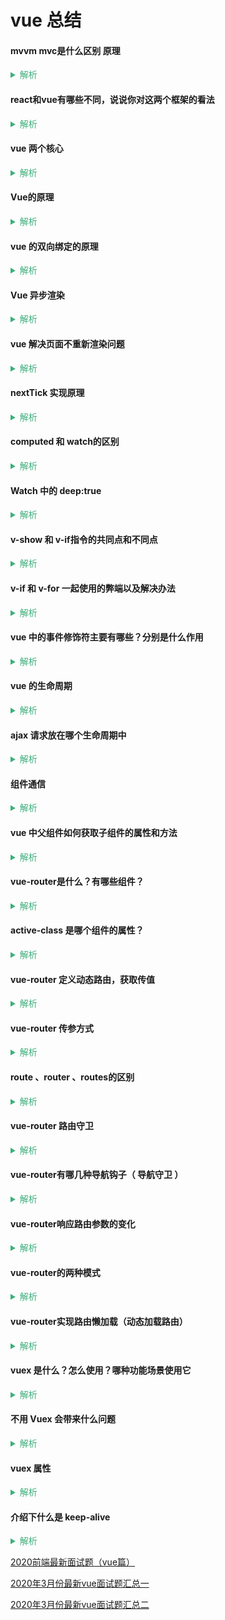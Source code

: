 # vue 总结

#### mvvm mvc是什么区别 原理
<details>
  <summary style="color: #3eaf7c;">
    <span style="cursor:pointer;color:#3eaf7c;font-size:14px;">解析</span>
  </summary>

  - MVC（Model-View-Controller）
    - 用户操作会请求服务端路由，路由会调用对应的控制器来处理业务，控制器将处理的结果返回给前端，前端根据接受数据渲染页面；

  - MVVM（Model-View-ViewModel）
    - 是将 **数据模型数据双向绑定** 的思想作为核心，因此在View和Model之间没有联系，通过ViewModel进行交互，
    - 而且 Model 和 ViewModel 之间的交互是双向的，因此视图的数据的变化会同时修改数据源，而数据源数据的变化也会立即反应view。

  - mvc和mvvm其实区别并不大。都是一种设计思想。
    - 主要就是mvc中Controller演变成mvvm中的viewModel。
    - mvvm主要解决了mvc中大量的DOM 操作使页面渲染性能降低，加载速度变慢，影响用户体验。

  - 区别：vue数据驱动，通过数据来显示视图层而不是节点操作。

  - 场景：数据操作比较多的场景，更加便捷

</details>

#### react和vue有哪些不同，说说你对这两个框架的看法
<details>
  <summary style="color: #3eaf7c;">
    <span style="cursor:pointer;color:#3eaf7c;font-size:14px;">解析</span>
  </summary>

  - 相同点
    - 都支持服务器端渲染
    - 都有Virtual DOM,组件化开发,通过props参数进行父子组件数据的传递,都实现webComponent规范
    - 数据驱动视图
    - 都有支持native的方案,React的React native,Vue的weex

  - 不同点
    - React严格上只针对MVC的view层,Vue则是MVVM模式
    - virtual DOM不一样,vue会跟踪每一个组件的依赖关系,不需要重新渲染整个组件树.而对于React而言,每当应用的状态被改变时,全部组件都会重新渲染,所以react中会需要shouldComponentUpdate这个生命周期函数方法来进行控制
    - 组件写法不一样, React推荐的做法是 JSX + inline style, 也就是把HTML和CSS全都写进JavaScript了,即'all in js'; Vue推荐的做法是webpack+vue-loader的单文件组件格式,即html,css,jd写在同一个文件;
    - 数据绑定: vue实现了数据的双向绑定, react数据流动是单向的
    - state对象在react应用中不可变的,需要使用setState方法更新状态;在vue中,state对象不是必须的,数据由data属性在vue对象中管理

</details>

#### vue 两个核心
<details>
  <summary style="color: #3eaf7c;">
    <span style="cursor:pointer;color:#3eaf7c;font-size:14px;">解析</span>
  </summary>

  - 数据驱动： ViewModel，保证数据和视图的一致性
  - 组件化

</details>

#### Vue的原理
<details>
  <summary style="color: #3eaf7c;">
    <span style="cursor:pointer;color:#3eaf7c;font-size:14px;">解析</span>
  </summary>



</details>

#### vue 的双向绑定的原理
<details>
  <summary style="color: #3eaf7c;">
    <span style="cursor:pointer;color:#3eaf7c;font-size:14px;">解析</span>
  </summary>

  - 通过 Object.defineProperty() 来劫持各个属性的 setter / getter, 在数据变动时发布消息给订阅者
  - 触发相应的监听回调，这也是为什么 vue 不支持 IE8 的原因（IE8 不支持此 api， 且无法通过 polyfill 实现）

</details>

#### Vue 异步渲染
<details>
  <summary style="color: #3eaf7c;">
    <span style="cursor:pointer;color:#3eaf7c;font-size:14px;">解析</span>
  </summary>



</details>

#### vue 解决页面不重新渲染问题
<details>
  <summary style="color: #3eaf7c;">
    <span style="cursor:pointer;color:#3eaf7c;font-size:14px;">解析</span>
  </summary>



</details>

#### nextTick 实现原理
<details>
  <summary style="color: #3eaf7c;">
    <span style="cursor:pointer;color:#3eaf7c;font-size:14px;">解析</span>
  </summary>

  - 在下次 DOM 更新循环结束之后执行延迟回调。在修改数据之后，立即使用这个回调函数，获取更新后的 DOM。


</details>


#### computed 和 watch的区别
<details>
  <summary style="color: #3eaf7c;">
    <span style="cursor:pointer;color:#3eaf7c;font-size:14px;">解析</span>
  </summary>

  - watch：
    - 是一个观察的动作，当需要在数据变化是执行异步或者开销比较大的操作，
    - 也可以进行深度监听，监听对象的变化
  
  - computed：
    - 是一个计算属性，类似于过滤器，对绑定到view的数据进行处理；有get 和 set 属性
  
  - 区别：
    - computed 是**计算属性**，简化tempalte里面 {{数据}} **计算和处理 props 或者 $emit 的传值**，**具有缓存性**，页面重新渲染值不变化，计算属性会立即返回之前的计算结果，而不必再次执行函数；
    - watch 是**观察动作**，**监听 props，$emit 或本组件的值执行异步操作**， **无缓存性**，页面渲染是值不变化也会执行

</details>

#### Watch 中的 deep:true
<details>
  <summary style="color: #3eaf7c;">
    <span style="cursor:pointer;color:#3eaf7c;font-size:14px;">解析</span>
  </summary>

  - watch可以监听模型变量的变化。是一个对象，以键值对形式出现；值可以是函数，有可以是匿名函数；

  - 值是包括选项的对象：选项包括有三个。
    - handler: 是一个回调函数，**监听变化时应执行的函数**；

    - deep：**是否深入监听**。deep 的意思就是深入观察，监听器会一层层的往下遍历，给对象的所有属性都加上或则个监听器；
    
    - immediate: 表示在 watch 中 **首次绑定的时候，是否执行handler**，值为true则表示在watch中声明的时候，就立即执行handler方法，值为false，则和一般使用watch一样，在数据发生变化的时候才执行handler。

</details>


#### v-show 和 v-if指令的共同点和不同点
<details>
  <summary style="color: #3eaf7c;">
    <span style="cursor:pointer;color:#3eaf7c;font-size:14px;">解析</span>
  </summary>

  - v-if & v-show 用于隐藏和显示元素
  - 区别在于
    - v-show 是 css 的切换，修改 display:block|none；
    - v-if 是把元素从dom中删除或者创建 （false 不渲染）
  

</details>

#### v-if 和 v-for 一起使用的弊端以及解决办法
<details>
  <summary style="color: #3eaf7c;">
    <span style="cursor:pointer;color:#3eaf7c;font-size:14px;">解析</span>
  </summary>

  - v-for 优先级比 v-if 高，导致美循环一次就会去 v-if 一次，而 v-if 是通过创建和销毁dom元素来控制元素显示与隐藏，所以会不停的去创建和销毁元素，造成页面卡顿，性能下降；
  - 解决办法：在 v-for 的外层或内层包裹一个元素来使用 v-if

</details>

#### vue 中的事件修饰符主要有哪些？分别是什么作用
<details>
  <summary style="color: #3eaf7c;">
    <span style="cursor:pointer;color:#3eaf7c;font-size:14px;">解析</span>
  </summary>

  修饰符 | 作用
  |:--:|--|
  .stop | 阻止事件冒泡
  .native | 绑定原生事件
  .once | 事件只执行一次
  .self | 事件绑定在自身身上，相当于阻止事件冒泡
  .prevent | 阻止默认事件
  .caption | 用于事件捕获

</details>

#### vue 的生命周期
<details>
  <summary style="color: #3eaf7c;">
    <span style="cursor:pointer;color:#3eaf7c;font-size:14px;">解析</span>
  </summary>

  - 总共分8个阶段: 创建前/后，载入前/后，更新前/后，销毁前/后
  - **创建前/后**： 
    - **beforeCreate** 阶段，vue 实例的挂载元素 $el 和数据对象 data 都为 understand，还未初始化。
    - **created 阶段**，实例创建完成之后调用。实例已经完成 数据观测(dataobserver), 属性和方法运算， watch/event事件回调，还没有$el;
  - **载入前/后**
    - **beforeMount** 阶段：虚拟DOM已创建完成，在数据渲染前最后一次更改数据
    - **mounted** 阶段：vue 实例挂载完成 data成功渲染
  - **更新前/后**
    - data 变化时  会触发 beforeUpdate 和 updated 方法，不常用 不推荐使用；
  - **销毁前/后**
    - **beforeDestory** 在vue实例销毁前触发
    - **destroyed** 在实例销毁后触发

</details>

#### ajax 请求放在哪个生命周期中
<details>
  <summary style="color: #3eaf7c;">
    <span style="cursor:pointer;color:#3eaf7c;font-size:14px;">解析</span>
  </summary>

  - 在 created 的时候，视图中的 dom 并没有渲染出来，所以此时如果直接去操作 dom 节点，无法找到相关的元素
  - 在 mounted 中，由于此时 dom 已经渲染出来了，所有可以直接操作 dom 节点；
  - 因为生命周期是同步执行，ajax 是异步执行，保证逻辑统一性，不被多次调用，一般情况下放在 mounted 中
    - 服务端渲染不支持 mounted 方法，所以在服务端渲染的情况先统一放在 created 中

</details>


#### 组件通信
<details>
  <summary style="color: #3eaf7c;">
    <span style="cursor:pointer;color:#3eaf7c;font-size:14px;">解析</span>
  </summary>

  - props 父组件向子组件，是一个单向的传递
  - $emit 子组件向父组件，子组件使用 $emit() 触发自定义事件，父组件用 &on() 监听，类似观察者模式
  - 中央事件总线 Bus, 在 vue 的原型上添加一个bus属性,之后创建的 vue 实例都具有 bus 这个属性，就可以通过 $bus 进行组件交互

  > **父子通信** props和$emit基本可以满足， **兄弟组件** 可以用 vuex 或 bus，**跨级** 可以使用 bus 或 vuex 

</details>

#### vue 中父组件如何获取子组件的属性和方法
<details>
  <summary style="color: #3eaf7c;">
    <span style="cursor:pointer;color:#3eaf7c;font-size:14px;">解析</span>
  </summary>

  - 通过在子组件上定义ref属性来获取子组件的属性和方法
  ```js
    this.$refs.child.属性名（方法名）
  ```

</details>

#### vue-router是什么？有哪些组件？
<details>
  <summary style="color: #3eaf7c;">
    <span style="cursor:pointer;color:#3eaf7c;font-size:14px;">解析</span>
  </summary>

  - Vue Router 是 Vue.js 官方的路由管理器。它和 Vue.js 的核心深度集成，让构建单页面应用变得易如反掌。
    - router-link、router-view、keep-alive

</details>
  

#### active-class 是哪个组件的属性？
<details>
  <summary style="color: #3eaf7c;">
    <span style="cursor:pointer;color:#3eaf7c;font-size:14px;">解析</span>
  </summary>

  - active-class是router-link终端属性，用来做选中样式的切换，当router-link标签被点击时将会应用这个样式

</details>


#### vue-router 定义动态路由，获取传值
<details>
  <summary style="color: #3eaf7c;">
    <span style="cursor:pointer;color:#3eaf7c;font-size:14px;">解析</span>
  </summary>

  - 动态路由的创建，主要是使用path属性过程中，使用动态路径参数，以冒号开头，如下：
    - 访问details目录下的所有文件，如果details/a，details/b等，都会映射到Details组件上。
    - 当匹配到/details下的路由时，参数值会被设置到this.$route.params下，所以通过这个属性可以获取动态参数
  ```js
    // 定义动态路由
    {
      path: '/details/:id'
      name: 'Details'
      components: Details
    }
    // 获取动态路由参数
    console.log(this.$route.params.id)
  ```

</details>

#### vue-router 传参方式 
<details>
  <summary style="color: #3eaf7c;">
    <span style="cursor:pointer;color:#3eaf7c;font-size:14px;">解析</span>
  </summary>

  - Params：只能使用name，不能使用path; 参数不会显示在路径上; 浏览器强制刷新参数会被清空
  ```js
    // 传递参数
    this.$router.push({
      name: Home，
      params: {
        number: 1 ,
        code: '999'
      }
    })
    // 接收参数
    const p = this.$route.params
  ```
  - Query: 参数会显示在路径上，刷新不会被清空; name 可以使用path路径
  ```js
    // 传递参数
    this.$router.push({
      name: Home，
      query: {
      number: 1 ,
      code: '999'
    }
                      })
    // 接收参数
    const q = this.$route.query
  ```

</details>

#### route 、router 、routes的区别
<details>
  <summary style="color: #3eaf7c;">
    <span style="cursor:pointer;color:#3eaf7c;font-size:14px;">解析</span>
  </summary>

  - router 是一个全局路由对象，包含了路由跳转的方法、钩子函数等  

  - route 是一个路由信息对象，每一个路由都会有一个route对象，是一个局部对象，包含path,params,hash,query,fullPath,matched,name等路由信息参数。

  - routes 创建 vue-router 路由实例的配置项，用来配置多个 route 路由对象

</details>

#### vue-router 路由守卫
<details>
  <summary style="color: #3eaf7c;">
    <span style="cursor:pointer;color:#3eaf7c;font-size:14px;">解析</span>
  </summary>

  - 完整的导航解析流程
  1. 导航被触发
  2. 在失活的组件里调用离开守卫
  3. 调用全局的 beforeEach 守卫
  4. 在重用的组件里调用 beforeRouteUpdate 守卫
  5. 在路由配置里调用 beforeEnter
  6. 解析异步路由组件
  7. 在被激活的组件里调用 beforeRouteEnted
  8. 调用全局的 beforeResolve 守卫
  9. 导航被确认
  10. 调用全局的 afterEach 钩子
  11. 触发 DOM 更新
  12. 用创建好的实例调用 beforeRouteEnter 守卫中传给 next 的回调函数

</details>

#### vue-router有哪几种导航钩子（ 导航守卫 ）
<details>
  <summary style="color: #3eaf7c;">
    <span style="cursor:pointer;color:#3eaf7c;font-size:14px;">解析</span>
  </summary>

  1. 全局守卫 router.beforeEach
    - to:Route,代表要进入的目标，它是一个路由对象。
    - from:Route,代表当前正要离开的路由，也是一个路由对象
    - next():进入管道中的下一个钩子，必须调用，否则钩子函数无法resolved
  2. 全局解析守卫 router.beforeResolve
  3. 全局后置钩子 router.afterEach
  4. 路由独享的守卫 beforeEnter
  5. 组件内的守卫 beforeRouteEnter、beforeRouteUpdate(2.2 新增)、beforeRouteLeave
  
  vue-router 提供的导航守卫主要用来:通过跳转或取消的方式守卫导航   

  注意：参数或查询的改变并不会触发进入/离开的导航守卫。 你可以通过观察 $route 对象 来应对这些变化，或使用 beforeRouteUpdate的组件内守卫。
  
</details>


#### vue-router响应路由参数的变化
<details>
  <summary style="color: #3eaf7c;">
    <span style="cursor:pointer;color:#3eaf7c;font-size:14px;">解析</span>
  </summary>

  1. 用watch 检测
  ```js
    // 监听当前路由发生变化的时候执行
    watch: {
      $route(to, from){
        console.log(to.path)
        // 对路由变化做出响应
      }
    }
  ```

  2. 组件内导航钩子函数
  ```js
    beforeRouteUpdate(to, from, next){
      // to do somethings
    }
  ```

</details>

#### vue-router的两种模式
<details>
  <summary style="color: #3eaf7c;">
    <span style="cursor:pointer;color:#3eaf7c;font-size:14px;">解析</span>
  </summary>

  1. hash
    - 原理是onhashchage事件，可以在window对象上监听这个事件
  ```js
    window.onhashchange = function(event){
      console.log(event.oldURL, event.newURL)
      let hash = location.hash.slice(1)
    }
  ```

  2. history
    - 利用了HTML5 History Interface 中新增的pushState()和replaceState()方法。
    - 需要后台配置支持。如果刷新时，服务器没有响应响应的资源，会刷出404，

</details>

####  vue-router实现路由懒加载（动态加载路由）
<details>
  <summary style="color: #3eaf7c;">
    <span style="cursor:pointer;color:#3eaf7c;font-size:14px;">解析</span>
  </summary>

  1. 把不同路由对应的组件分割成不同的代码块，然后当**路由被访问时才加载对应的组件**即为路由的懒加载，可以加快项目的加载速度，提高效率
  ```js
    const router = new VueRouter({
      routes: [
        {
          path: '/home',
          name: 'Home'，
          component:() = import('../views/xxxx')
        }
      ]
    })
  ```
  
</details>

#### vuex 是什么？怎么使用？哪种功能场景使用它
<details>
  <summary style="color: #3eaf7c;">
    <span style="cursor:pointer;color:#3eaf7c;font-size:14px;">解析</span>
  </summary>

  - 

</details>

#### 不用 Vuex 会带来什么问题
<details>
  <summary style="color: #3eaf7c;">
    <span style="cursor:pointer;color:#3eaf7c;font-size:14px;">解析</span>
  </summary>

  - 

</details>

#### vuex 属性
<details>
  <summary style="color: #3eaf7c;">
    <span style="cursor:pointer;color:#3eaf7c;font-size:14px;">解析</span>
  </summary>

  - 

</details>

#### 介绍下什么是 keep-alive
<details>
  <summary style="color: #3eaf7c;">
    <span style="cursor:pointer;color:#3eaf7c;font-size:14px;">解析</span>
  </summary>

  - 

</details>



[2020前端最新面试题（vue篇）](https://blog.csdn.net/weixin_45325238/article/details/104968195)

[2020年3月份最新vue面试题汇总一](https://blog.csdn.net/qq_41646249/article/details/104644647)   

[2020年3月份最新vue面试题汇总二](https://blog.csdn.net/qq_41646249/article/details/104644712)  